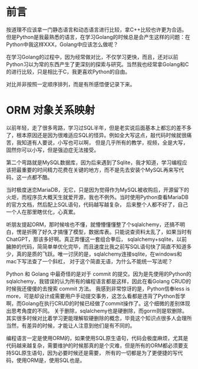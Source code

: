 # 前言
按道理不应该拿一门静态语言和动态语言进行比较，拿C++比较也许更为合适。但是Python是我最熟悉的语言，在学习Golang的时候总是会产生这样的问题：在Python中我这样XXX，Golang中应该怎么做呢？

在学习Golang的过程中，因为经常做对比，不仅学习更快，而且，还对以前Python习以为常的东西产生了更深刻的探索与研究。当然我也经常拿Golang和C的进行比较，只是相比于C，我更喜欢Python的自由。

对比并非按照一定顺序排列，而是有所感悟便记录下来。
# ORM 对象关系映射
以前年轻，走了很多弯路，学习过SQL半年，但是老实说后面基本上都忘的差不多了，根本原因还是因为很难适应SQL的怪异。例如全大写这点，敲代码时候就很痛苦，我知道有人要说，小写也可以啊，
但是几乎所有的教学，视频，全是大写，固然你可以小写，但是强迫症无法接受。

第二个弯路就是MySQL数据库，因为后来遇到了Sqlite，我才知道，学习编程应该把最重要的时间精力花费在关键的地方，而不是先去安装个MySQL再来写代码，这一点都不酷。

当时极度迷恋MariaDB，无它，只是因为觉得作为MySQL被收购后，开源留下的火炬，而程序员大概天生就爱开源，我也不例外。当时使用Python查看MariaDB的官方文档，然后配上SQL语句，代码越写越复杂，
后来整个人都不好了，自己一个人在那里瞎优化，心真累。

听朋友提起ORM，那时候啥也不懂，就懵懵懂懂整了个sqlalchemy，还搞不明白，愣是折腾了好久才搞懂了模型，数据库表。只能说查资料太乱了，如果当时有ChatGPT，那该多好啊。真正弄懂这一套组合拳后，
sqlalchemy+sqlite，以前臃肿的代码，简简单单优化完毕，而且速度比我之前写SQL语句快了简直不知道多少，真的是质的飞跃。唯一讨厌的是，sqlalchemy连接sqlite，在windows和mac下写法查了一个斜杠，
对于这个简直无语，为什么不能统一写法呢？

Python 和 Golang 中最奇怪的是对于 commit 的提交。因为是先使用的Python的sqlalchemy，我错误的认为所有的编程语言都是这样，因此在看Golang CRUD的时候我还傻傻的去搜索 commit 方法。
我感到非常惊讶的是，Python信奉less is more，可是却设计成需要用户手动提交事务，这怎么看都是违背了Python哲学啊，而Golang在执行CRUD的时候已经做了commit操作了。这个细微的差别体现出思考角度的不同。
关于删除，sqlalchemy也是硬删除，而gorm则是软删除。其实很多时候对比着学习更能理解软硬删除的概念，毕竟这个知识点很多人会理所当然，有差异的时候，才能让人注意到他们是有不同的。

编程语言一定是使用ORM的，如果使用SQL原生语句，代码会极度麻烦，尤其是代码越来越复杂，需要维护的时候那真的是个灾难，但是所有的ORM都必须要支持SQL原生语句，因为必要时候还是需要，
所有的一切都是为了更便捷的写代码，使用ORM是，使用SQL也是。
